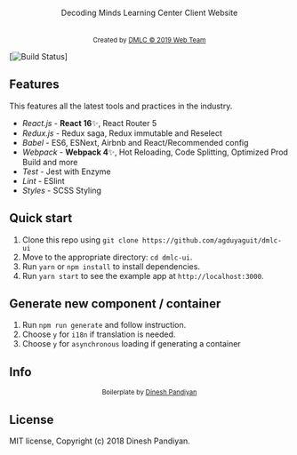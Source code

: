 <br />

<div align="center">Decoding Minds Learning Center Client Website</div>

<br />

<br />
<div align="center">
  <sub>Created by <a href="hh">DMLC &copy 2019 Web Team</a></sub>
</div>

[![Build Status](https://travis-ci.com/agduyaguit/dmlc-ui.svg?token=Yss8BcY1DZySAb6ssNH2&branch=develop)]

## Features

This features all the latest tools and practices in the industry.

- _React.js_ - **React 16**✨, React Router 5
- _Redux.js_ - Redux saga, Redux immutable and Reselect
- _Babel_ - ES6, ESNext, Airbnb and React/Recommended config
- _Webpack_ - **Webpack 4**✨, Hot Reloading, Code Splitting, Optimized Prod Build and more
- _Test_ - Jest with Enzyme
- _Lint_ - ESlint
- _Styles_ - SCSS Styling

## Quick start

1. Clone this repo using `git clone https://github.com/agduyaguit/dmlc-ui`
2. Move to the appropriate directory: `cd dmlc-ui`.<br />
3. Run `yarn` or `npm install` to install dependencies.<br />
4. Run `yarn start` to see the example app at `http://localhost:3000`.

## Generate new component / container

1. Run `npm run generate` and follow instruction.
2. Choose `y` for `i18n` if translation is needed.
3. Choose `y` for `asynchronous` loading if generating a container

## Info

<div align="center">
  <sub>Boilerplate by <a href="https://twitter.com/flexdinesh">Dinesh Pandiyan</a></sub>
</div>

## License

MIT license, Copyright (c) 2018 Dinesh Pandiyan.
